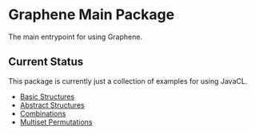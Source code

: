 # Graphene Main Package

The main entrypoint for using Graphene.

## Current Status

This package is currently just a collection of examples for using JavaCL.

- [Basic Structures](src/test/java/com/xiantrimble/graphene/StructTest.java)
- [Abstract Structures](src/test/java/com/xiantrimble/graphene/AbstractStructTest.java)
- [Combinations](src/test/java/com/xiantrimble/graphene/CombinatoricTest.java#L259)
- [Multiset Permutations](src/test/java/com/xiantrimble/graphene/CombinatoricTest.java#L449)
